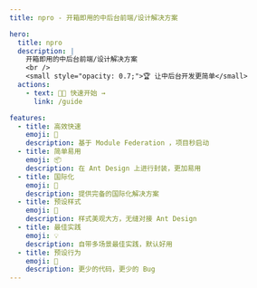 ```yaml
---
title: npro - 开箱即用的中后台前端/设计解决方案

hero:
  title: npro
  description: |
    开箱即用的中后台前端/设计解决方案
    <br />
    <small style="opacity: 0.7;">🏆 让中后台开发更简单</small>
  actions:
    - text: 🏮🏮 快速开始 →
      link: /guide

features:
  - title: 高效快速
    emoji: 🚀
    description: 基于 Module Federation ，项目秒启动
  - title: 简单易用
    emoji: 📦
    description: 在 Ant Design 上进行封装，更加易用
  - title: 国际化
    emoji: 🎨
    description: 提供完备的国际化解决方案
  - title: 预设样式
    emoji: 🚥
    description: 样式美观大方，无缝对接 Ant Design
  - title: 最佳实践
    emoji: 💡
    description: 自带多场景最佳实践，默认好用
  - title: 预设行为
    emoji: 💎
    description: 更少的代码，更少的 Bug
---
```


